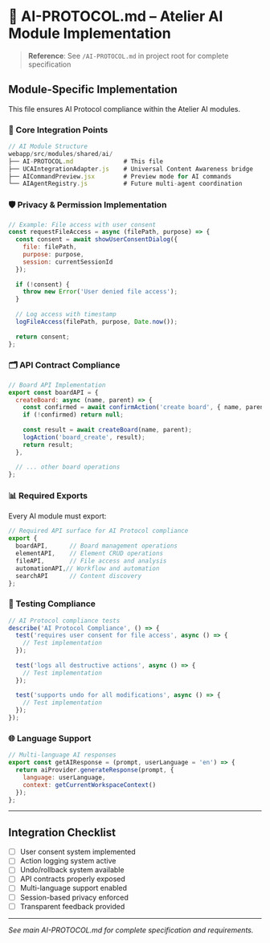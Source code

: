 # 🧩 AI-PROTOCOL.md – Atelier AI Module Implementation

> **Reference**: See `/AI-PROTOCOL.md` in project root for complete specification

## **Module-Specific Implementation**

This file ensures AI Protocol compliance within the Atelier AI modules.

### **🔗 Core Integration Points**

```javascript
// AI Module Structure
webapp/src/modules/shared/ai/
├── AI-PROTOCOL.md              # This file
├── UCAIntegrationAdapter.js    # Universal Content Awareness bridge
├── AICommandPreview.jsx        # Preview mode for AI commands
└── AIAgentRegistry.js          # Future multi-agent coordination
```

### **🛡️ Privacy & Permission Implementation**

```javascript
// Example: File access with user consent
const requestFileAccess = async (filePath, purpose) => {
  const consent = await showUserConsentDialog({
    file: filePath,
    purpose: purpose,
    session: currentSessionId
  });
  
  if (!consent) {
    throw new Error('User denied file access');
  }
  
  // Log access with timestamp
  logFileAccess(filePath, purpose, Date.now());
  
  return consent;
};
```

### **🗂️ API Contract Compliance**

```javascript
// Board API Implementation
export const boardAPI = {
  createBoard: async (name, parent) => {
    const confirmed = await confirmAction('create board', { name, parent });
    if (!confirmed) return null;
    
    const result = await createBoard(name, parent);
    logAction('board_create', result);
    return result;
  },
  
  // ... other board operations
};
```

### **📊 Required Exports**

Every AI module must export:

```javascript
// Required API surface for AI Protocol compliance
export {
  boardAPI,      // Board management operations
  elementAPI,    // Element CRUD operations  
  fileAPI,       // File access and analysis
  automationAPI,// Workflow and automation
  searchAPI      // Content discovery
};
```

### **🔧 Testing Compliance**

```javascript
// AI Protocol compliance tests
describe('AI Protocol Compliance', () => {
  test('requires user consent for file access', async () => {
    // Test implementation
  });
  
  test('logs all destructive actions', async () => {
    // Test implementation  
  });
  
  test('supports undo for all modifications', async () => {
    // Test implementation
  });
});
```

### **🌐 Language Support**

```javascript
// Multi-language AI responses
export const getAIResponse = (prompt, userLanguage = 'en') => {
  return aiProvider.generateResponse(prompt, {
    language: userLanguage,
    context: getCurrentWorkspaceContext()
  });
};
```

---

## **Integration Checklist**

- [ ] User consent system implemented
- [ ] Action logging system active  
- [ ] Undo/rollback system available
- [ ] API contracts properly exposed
- [ ] Multi-language support enabled
- [ ] Session-based privacy enforced
- [ ] Transparent feedback provided

---

*See main AI-PROTOCOL.md for complete specification and requirements.*